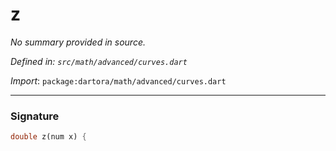 # z

_No summary provided in source._

_Defined in: `src/math/advanced/curves.dart`_

_Import_: `package:dartora/math/advanced/curves.dart`

---

### Signature

```dart
double z(num x) {
```

